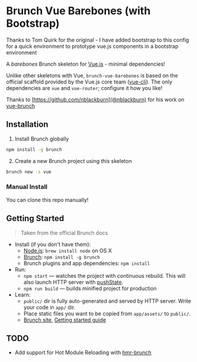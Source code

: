 # Brunch Vue Barebones (with Bootstrap)

Thanks to Tom Quirk for the original - I have added bootstrap to this config for a quick environment to prototype vue.js components in a bootstrap environment

A _barebones_ Brunch skeleton for [Vue.js](https://vuejs.org/) - minimal dependencies!

Unlike other skeletons with Vue, `brunch-vue-barebones` is based on the official scaffold provided by the Vue.js core team ([vue-cli](https://github.com/vuejs/vue-cli)). The only dependencies are `vue` and `vue-router`; configure it how you like!

Thanks to [https://github.com/nblackburn](@nblackburn) for his work on [vue-brunch](https://github.com/nblackburn/vue-brunch)

## Installation

1. Install Brunch globally

```bash
npm install -g brunch
```

2. Create a new Brunch project using _this_ skeleton

```bash
brunch new -s vue
```

### Manual Install

You can clone this repo manually!

## Getting Started

> Taken from the official Brunch docs

* Install (if you don't have them):
  * [Node.js](http://nodejs.org): `brew install node` on OS X
  * [Brunch](http://brunch.io): `npm install -g brunch`
  * Brunch plugins and app dependencies: `npm install`
* Run:
  * `npm start` — watches the project with continuous rebuild. This will also launch HTTP server with [pushState](https://developer.mozilla.org/en-US/docs/Web/Guide/API/DOM/Manipulating_the_browser_history).
  * `npm run build` — builds minified project for production
* Learn:
  * `public/` dir is fully auto-generated and served by HTTP server.  Write your code in `app/` dir.
  * Place static files you want to be copied from `app/assets/` to `public/`.
  * [Brunch site](http://brunch.io), [Getting started guide](https://github.com/brunch/brunch-guide#readme)

## TODO

* Add support for Hot Module Reloading with [hmr-brunch](https://github.com/brunch/hmr-brunch)
